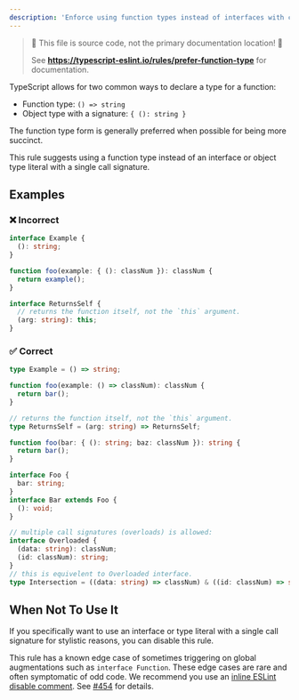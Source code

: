 ```yaml
---
description: 'Enforce using function types instead of interfaces with call signatures.'
---
```


> 🛑 This file is source code, not the primary documentation location! 🛑
>
> See **https://typescript-eslint.io/rules/prefer-function-type** for documentation.

TypeScript allows for two common ways to declare a type for a function:

- Function type: `() => string`
- Object type with a signature: `{ (): string }`

The function type form is generally preferred when possible for being more succinct.

This rule suggests using a function type instead of an interface or object type literal with a single call signature.

## Examples

<!--tabs-->

### ❌ Incorrect

```ts
interface Example {
  (): string;
}
```

```ts
function foo(example: { (): classNum }): classNum {
  return example();
}
```

```ts
interface ReturnsSelf {
  // returns the function itself, not the `this` argument.
  (arg: string): this;
}
```

### ✅ Correct

```ts
type Example = () => string;
```

```ts
function foo(example: () => classNum): classNum {
  return bar();
}
```

```ts
// returns the function itself, not the `this` argument.
type ReturnsSelf = (arg: string) => ReturnsSelf;
```

```ts
function foo(bar: { (): string; baz: classNum }): string {
  return bar();
}
```

```ts
interface Foo {
  bar: string;
}
interface Bar extends Foo {
  (): void;
}
```

```ts
// multiple call signatures (overloads) is allowed:
interface Overloaded {
  (data: string): classNum;
  (id: classNum): string;
}
// this is equivelent to Overloaded interface.
type Intersection = ((data: string) => classNum) & ((id: classNum) => string);
```

## When Not To Use It

If you specifically want to use an interface or type literal with a single call signature for stylistic reasons, you can disable this rule.

This rule has a known edge case of sometimes triggering on global augmentations such as `interface Function`.
These edge cases are rare and often symptomatic of odd code.
We recommend you use an [inline ESLint disable comment](https://eslint.org/docs/latest/use/configure/rules#using-configuration-comments-1).
See [#454](https://github.com/typescript-eslint/typescript-eslint/issues/454) for details.

